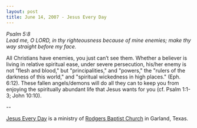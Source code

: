 ```yaml
---
layout: post
title: June 14, 2007 - Jesus Every Day
---
```


_Psalm 5:8  
Lead me, O LORD, in thy righteousness because of mine enemies; make
thy way straight before my face._

All Christians have enemies, you just can&rsquo;t see them. Whether
a believer is living in relative spiritual ease, under severe
persecution, his/her enemy is not "flesh and blood," but
"principalities," and "powers," the "rulers of the darkness of this
world," and "spiritual wickedness in high places." (Eph. 6:12). These
fallen angels/demons will do all they can to keep you from enjoying
the spiritually abundant life that Jesus wants for you (cf. Psalm
1:1-3; John 10:10).

 --

<a href=http://jesuseveryday.net>Jesus Every Day</a> is a ministry of <a href=http://rodgersbaptist.net>Rodgers Baptist Church</a> in Garland, Texas.
